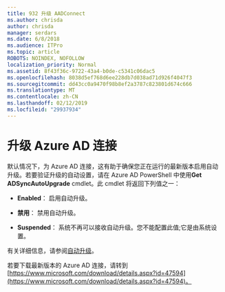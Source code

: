 ```yaml
---
title: 932 升级 AADConnect
ms.author: chrisda
author: chrisda
manager: serdars
ms.date: 6/8/2018
ms.audience: ITPro
ms.topic: article
ROBOTS: NOINDEX, NOFOLLOW
localization_priority: Normal
ms.assetid: 8f43f36c-9722-43a4-b0de-c5341c06dac5
ms.openlocfilehash: 8038d5ef768d6ee228db7d038ad71d926f4047f3
ms.sourcegitcommit: dd43cc0a9470f98b8ef2a3787c823801d674c666
ms.translationtype: MT
ms.contentlocale: zh-CN
ms.lasthandoff: 02/12/2019
ms.locfileid: "29937934"
---
```

# <a name="upgrade-azure-ad-connect"></a>升级 Azure AD 连接

默认情况下，为 Azure AD 连接，这有助于确保您正在运行的最新版本启用自动升级。若要验证升级的自动设置，请在 Azure AD PowerShell 中使用**Get ADSyncAutoUpgrade** cmdlet。此 cmdlet 将返回下列值之一： 
  
- **Enabled**： 启用自动升级。 
    
- **禁用**： 禁用自动升级。 
    
- **Suspended**： 系统不再可以接收自动升级。您不能配置此值;它是由系统设置。 
    
有关详细信息，请参阅[自动升级](https://docs.microsoft.com/azure/active-directory/connect/active-directory-aadconnect-feature-automatic-upgrade)。
  
若要下载最新版本的 Azure AD 连接，请转到[https://www.microsoft.com/download/details.aspx?id=47594](https://www.microsoft.com/download/details.aspx?id=47594)。
  

